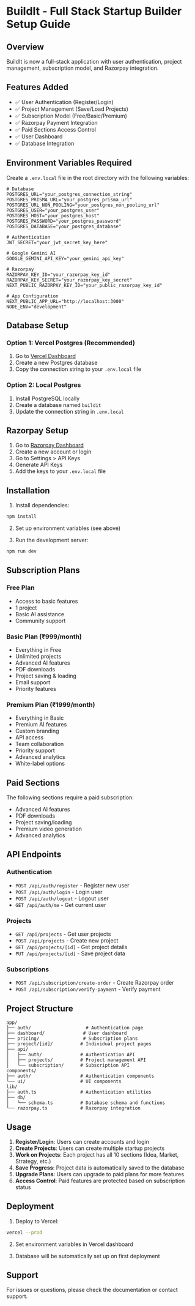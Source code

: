 # BuildIt - Full Stack Startup Builder Setup Guide

## Overview
BuildIt is now a full-stack application with user authentication, project management, subscription model, and Razorpay integration.

## Features Added
- ✅ User Authentication (Register/Login)
- ✅ Project Management (Save/Load Projects)
- ✅ Subscription Model (Free/Basic/Premium)
- ✅ Razorpay Payment Integration
- ✅ Paid Sections Access Control
- ✅ User Dashboard
- ✅ Database Integration

## Environment Variables Required

Create a `.env.local` file in the root directory with the following variables:

```env
# Database
POSTGRES_URL="your_postgres_connection_string"
POSTGRES_PRISMA_URL="your_postgres_prisma_url"
POSTGRES_URL_NON_POOLING="your_postgres_non_pooling_url"
POSTGRES_USER="your_postgres_user"
POSTGRES_HOST="your_postgres_host"
POSTGRES_PASSWORD="your_postgres_password"
POSTGRES_DATABASE="your_postgres_database"

# Authentication
JWT_SECRET="your_jwt_secret_key_here"

# Google Gemini AI
GOOGLE_GEMINI_API_KEY="your_gemini_api_key"

# Razorpay
RAZORPAY_KEY_ID="your_razorpay_key_id"
RAZORPAY_KEY_SECRET="your_razorpay_key_secret"
NEXT_PUBLIC_RAZORPAY_KEY_ID="your_public_razorpay_key_id"

# App Configuration
NEXT_PUBLIC_APP_URL="http://localhost:3000"
NODE_ENV="development"
```

## Database Setup

### Option 1: Vercel Postgres (Recommended)
1. Go to [Vercel Dashboard](https://vercel.com/dashboard)
2. Create a new Postgres database
3. Copy the connection string to your `.env.local` file

### Option 2: Local Postgres
1. Install PostgreSQL locally
2. Create a database named `buildit`
3. Update the connection string in `.env.local`

## Razorpay Setup

1. Go to [Razorpay Dashboard](https://dashboard.razorpay.com/)
2. Create a new account or login
3. Go to Settings > API Keys
4. Generate API Keys
5. Add the keys to your `.env.local` file

## Installation

1. Install dependencies:
```bash
npm install
```

2. Set up environment variables (see above)

3. Run the development server:
```bash
npm run dev
```

## Subscription Plans

### Free Plan
- Access to basic features
- 1 project
- Basic AI assistance
- Community support

### Basic Plan (₹999/month)
- Everything in Free
- Unlimited projects
- Advanced AI features
- PDF downloads
- Project saving & loading
- Email support
- Priority features

### Premium Plan (₹1999/month)
- Everything in Basic
- Premium AI features
- Custom branding
- API access
- Team collaboration
- Priority support
- Advanced analytics
- White-label options

## Paid Sections

The following sections require a paid subscription:
- Advanced AI features
- PDF downloads
- Project saving/loading
- Premium video generation
- Advanced analytics

## API Endpoints

### Authentication
- `POST /api/auth/register` - Register new user
- `POST /api/auth/login` - Login user
- `POST /api/auth/logout` - Logout user
- `GET /api/auth/me` - Get current user

### Projects
- `GET /api/projects` - Get user projects
- `POST /api/projects` - Create new project
- `GET /api/projects/[id]` - Get project details
- `PUT /api/projects/[id]` - Save project data

### Subscriptions
- `POST /api/subscription/create-order` - Create Razorpay order
- `POST /api/subscription/verify-payment` - Verify payment

## Project Structure

```
app/
├── auth/                    # Authentication page
├── dashboard/              # User dashboard
├── pricing/                # Subscription plans
├── project/[id]/          # Individual project pages
├── api/
│   ├── auth/              # Authentication API
│   ├── projects/          # Project management API
│   └── subscription/      # Subscription API
components/
├── auth/                  # Authentication components
└── ui/                    # UI components
lib/
├── auth.ts                # Authentication utilities
├── db/
│   └── schema.ts          # Database schema and functions
└── razorpay.ts            # Razorpay integration
```

## Usage

1. **Register/Login**: Users can create accounts and login
2. **Create Projects**: Users can create multiple startup projects
3. **Work on Projects**: Each project has all 10 sections (Idea, Market, Strategy, etc.)
4. **Save Progress**: Project data is automatically saved to the database
5. **Upgrade Plans**: Users can upgrade to paid plans for more features
6. **Access Control**: Paid features are protected based on subscription status

## Deployment

1. Deploy to Vercel:
```bash
vercel --prod
```

2. Set environment variables in Vercel dashboard

3. Database will be automatically set up on first deployment

## Support

For issues or questions, please check the documentation or contact support.
